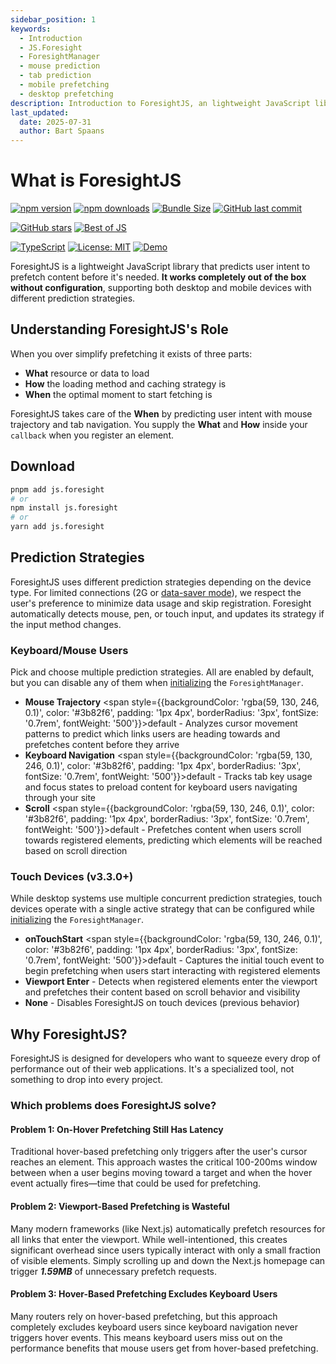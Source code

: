 ```yaml
---
sidebar_position: 1
keywords:
  - Introduction
  - JS.Foresight
  - ForesightManager
  - mouse prediction
  - tab prediction
  - mobile prefetching
  - desktop prefetching
description: Introduction to ForesightJS, an lightweight JavaScript library with full TypeScript support that predicts user intent based on mouse movements and keyboard navigation
last_updated:
  date: 2025-07-31
  author: Bart Spaans
---
```


# What is ForesightJS

[![npm version](https://img.shields.io/npm/v/js.foresight.svg)](https://www.npmjs.com/package/js.foresight)
[![npm downloads](https://img.shields.io/npm/dt/js.foresight.svg)](https://www.npmjs.com/package/js.foresight)
[![Bundle Size](https://img.shields.io/bundlephobia/minzip/js.foresight)](https://bundlephobia.com/package/js.foresight)
[![GitHub last commit](https://img.shields.io/github/last-commit/spaansba/ForesightJS)](https://github.com/spaansba/ForesightJS/commits)

[![GitHub stars](https://img.shields.io/github/stars/spaansba/ForesightJS.svg?style=social&label=Star)](https://github.com/spaansba/ForesightJS)
[![Best of JS](https://img.shields.io/endpoint?url=https://bestofjs-serverless.now.sh/api/project-badge?fullName=spaansba%2FForesightJS%26since=daily)](https://bestofjs.org/projects/foresightjs)

[![TypeScript](https://img.shields.io/badge/%3C%2F%3E-TypeScript-%230074c1.svg)](http://www.typescriptlang.org/)
[![License: MIT](https://img.shields.io/badge/License-MIT-yellow.svg)](https://opensource.org/licenses/MIT)
[![Demo](https://img.shields.io/badge/demo-live-blue)](https://foresightjs.com#playground)

ForesightJS is a lightweight JavaScript library that predicts user intent to prefetch content before it's needed. **It works completely out of the box without configuration**, supporting both desktop and mobile devices with different prediction strategies.

## Understanding ForesightJS's Role

When you over simplify prefetching it exists of three parts:

- **What** resource or data to load
- **How** the loading method and caching strategy is
- **When** the optimal moment to start fetching is

ForesightJS takes care of the **When** by predicting user intent with mouse trajectory and tab navigation.
You supply the **What** and **How** inside your `callback` when you register an element.

## Download

```bash
pnpm add js.foresight
# or
npm install js.foresight
# or
yarn add js.foresight
```

## Prediction Strategies

ForesightJS uses different prediction strategies depending on the device type. For limited connections (2G or [data-saver mode](https://developer.mozilla.org/en-US/docs/Web/API/NetworkInformation/saveData)), we respect the user's preference to minimize data usage and skip registration. Foresight automatically detects mouse, pen, or touch input, and updates its strategy if the input method changes.

### Keyboard/Mouse Users

Pick and choose multiple prediction strategies. All are enabled by default, but you can disable any of them when [initializing](/docs/getting-started/initialize-the-manager) the `ForesightManager`.

- **Mouse Trajectory** <span style={{backgroundColor: 'rgba(59, 130, 246, 0.1)', color: '#3b82f6', padding: '1px 4px', borderRadius: '3px', fontSize: '0.7rem', fontWeight: '500'}}>default</span> - Analyzes cursor movement patterns to predict which links users are heading towards and prefetches content before they arrive
- **Keyboard Navigation** <span style={{backgroundColor: 'rgba(59, 130, 246, 0.1)', color: '#3b82f6', padding: '1px 4px', borderRadius: '3px', fontSize: '0.7rem', fontWeight: '500'}}>default</span> - Tracks tab key usage and focus states to preload content for keyboard users navigating through your site
- **Scroll** <span style={{backgroundColor: 'rgba(59, 130, 246, 0.1)', color: '#3b82f6', padding: '1px 4px', borderRadius: '3px', fontSize: '0.7rem', fontWeight: '500'}}>default</span> - Prefetches content when users scroll towards registered elements, predicting which elements will be reached based on scroll direction

### Touch Devices (v3.3.0+)

While desktop systems use multiple concurrent prediction strategies, touch devices operate with a single active strategy that can be configured while [initializing](/docs/getting-started/initialize-the-manager) the `ForesightManager`.

- **onTouchStart** <span style={{backgroundColor: 'rgba(59, 130, 246, 0.1)', color: '#3b82f6', padding: '1px 4px', borderRadius: '3px', fontSize: '0.7rem', fontWeight: '500'}}>default</span> - Captures the initial touch event to begin prefetching when users start interacting with registered elements
- **Viewport Enter** - Detects when registered elements enter the viewport and prefetches their content based on scroll behavior and visibility
- **None** - Disables ForesightJS on touch devices (previous behavior)

## Why ForesightJS?

ForesightJS is designed for developers who want to squeeze every drop of performance out of their web applications. It's a specialized tool, not something to drop into every project.

### Which problems does ForesightJS solve?

#### Problem 1: On-Hover Prefetching Still Has Latency

Traditional hover-based prefetching only triggers after the user's cursor reaches an element. This approach wastes the critical 100-200ms window between when a user begins moving toward a target and when the hover event actually fires—time that could be used for prefetching.

#### Problem 2: Viewport-Based Prefetching is Wasteful

Many modern frameworks (like Next.js) automatically prefetch resources for all links that enter the viewport. While well-intentioned, this creates significant overhead since users typically interact with only a small fraction of visible elements. Simply scrolling up and down the Next.js homepage can trigger **_1.59MB_** of unnecessary prefetch requests.

#### Problem 3: Hover-Based Prefetching Excludes Keyboard Users

Many routers rely on hover-based prefetching, but this approach completely excludes keyboard users since keyboard navigation never triggers hover events. This means keyboard users miss out on the performance benefits that mouse users get from hover-based prefetching.
